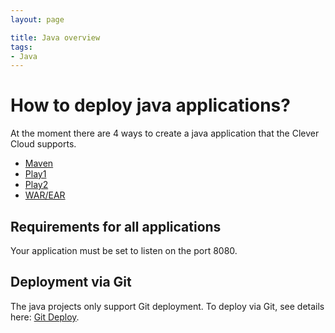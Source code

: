 ```yaml
---
layout: page

title: Java overview
tags:
- Java
---
```


# How to deploy java applications?

At the moment there are 4 ways to create a java application that the
Clever Cloud supports.

- [Maven](/java-maven/)
- [Play1](/play-framework/#play_12x)
- [Play2](/play-framework/#play_2)
- [WAR/EAR](/java-war/)

## Requirements for all applications

Your application must be set to listen on the port 8080.

## Deployment via Git
The java projects only support Git deployment.
To deploy via Git, see details here: <a href="/git-deploy-java">Git Deploy</a>.
